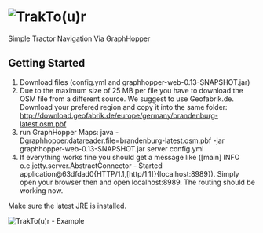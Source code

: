 # ![TrakTo(u)r](http://www.geoinfo.io/projects/traktour/traktour500x90.gif)
Simple Tractor Navigation Via GraphHopper

## Getting Started

1. Download files (config.yml and graphhopper-web-0.13-SNAPSHOT.jar)
2. Due to the maximum size of 25 MB per file you have to download the OSM file from a different source.
   We suggest to use Geofabrik.de. Download your prefered region and copy it into the same folder:            
   http://download.geofabrik.de/europe/germany/brandenburg-latest.osm.pbf
3. run GraphHopper Maps: 
   java -Dgraphhopper.datareader.file=brandenburg-latest.osm.pbf -jar graphhopper-web-0.13-SNAPSHOT.jar server config.yml
4. If everything works fine you should get a message like ([main] INFO  o.e.jetty.server.AbstractConnector - Started    
   application@63dfdad0{HTTP/1.1,[http/1.1]}{localhost:8989}). Simply open your browser then and open localhost:8989. The 
   routing should be working now.

Make sure the latest JRE is installed.

![TrakTo(u)r - Example](http://www.geoinfo.io/projects/traktour/tractor_screen.png)
